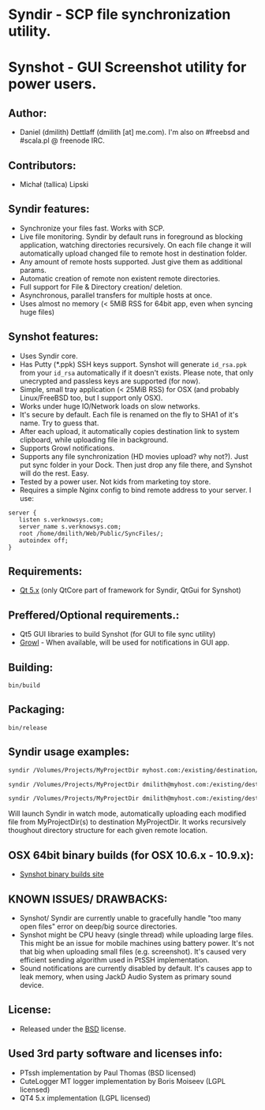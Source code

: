 # Syndir - SCP file synchronization utility.
# Synshot - GUI Screenshot utility for power users.


## Author:
* Daniel (dmilith) Dettlaff (dmilith [at] me.com). I'm also on #freebsd and #scala.pl @ freenode IRC.


## Contributors:
* Michał (tallica) Lipski


## Syndir features:
* Synchronize your files fast. Works with SCP.
* Live file monitoring. Syndir by default runs in foreground as blocking application, watching directories recursively. On each file change it will automatically upload changed file to remote host in destination folder.
* Any amount of remote hosts supported. Just give them as additional params.
* Automatic creation of remote non existent remote directories.
* Full support for File & Directory creation/ deletion.
* Asynchronous, parallel transfers for multiple hosts at once.
* Uses almost no memory (< 5MiB RSS for 64bit app, even when syncing huge files)


## Synshot features:
* Uses Syndir core.
* Has Putty (*.ppk) SSH keys support. Synshot will generate `id_rsa.ppk` from your `id_rsa` automatically if it doesn't exists. Please note, that only unecrypted and passless keys are supported (for now).
* Simple, small tray application (< 25MiB RSS) for OSX (and probably Linux/FreeBSD too, but I support only OSX).
* Works under huge IO/Network loads on slow networks.
* It's secure by default. Each file is renamed on the fly to SHA1 of it's name. Try to guess that.
* After each upload, it automatically copies destination link to system clipboard, while uploading file in background.
* Supports Growl notifications.
* Supports any file synchronization (HD movies upload? why not?). Just put sync folder in your Dock. Then just drop any file there, and Synshot will do the rest. Easy.
* Tested by a power user. Not kids from marketing toy store.
* Requires a simple Nginx config to bind remote address to your server. I use:

```nginx
server {
   listen s.verknowsys.com;
   server_name s.verknowsys.com;
   root /home/dmilith/Web/Public/SyncFiles/;
   autoindex off;
}
```


## Requirements:
* [Qt 5.x](http://qt-project.org/downloads) (only QtCore part of framework for Syndir, QtGui for Synshot)


## Preffered/Optional requirements.:
* Qt5 GUI libraries to build Synshot (for GUI to file sync utility)
* [Growl](http://growl.info) - When available, will be used for notifications in GUI app.


## Building:
`bin/build`


## Packaging:
`bin/release`


## Syndir usage examples:
```sh
syndir /Volumes/Projects/MyProjectDir myhost.com:/existing/destination/MyProjectDir
```
```sh
syndir /Volumes/Projects/MyProjectDir dmilith@myhost.com:/existing/destination/MyProjectDir
```
```sh
syndir /Volumes/Projects/MyProjectDir dmilith@myhost.com:/existing/destination/MyProjectDir more.hosts:/somewhere and.even.more:/copies/myproject (...)
```
Will launch Syndir in watch mode, automatically uploading each modified file from MyProjectDir(s) to destination MyProjectDir. It works recursively thoughout directory structure for each given remote location.


## OSX 64bit binary builds (for OSX 10.6.x - 10.9.x):
* [Synshot binary builds site](http://dmilith.verknowsys.com/Public/Synshot-releases)


## KNOWN ISSUES/ DRAWBACKS:
* Synshot/ Syndir are currently unable to gracefully handle "too many open files" error on deep/big source directories.
* Synshot might be CPU heavy (single thread) while uploading large files. This might be an issue for mobile machines using battery power. It's not that big when uploading small files (e.g. screenshot). It's caused very efficient sending algorithm used in PtSSH implementation.
* Sound notifications are currently disabled by default. It's causes app to leak memory, when using JackD Audio System as primary sound device.


## License:
* Released under the [BSD](http://opensource.org/licenses/BSD-2-Clause) license.


## Used 3rd party software and licenses info:
* PTssh implementation by Paul Thomas (BSD licensed)
* CuteLogger MT logger implementation by Boris Moiseev (LGPL licensed)
* QT4 5.x implementation (LGPL licensed)

